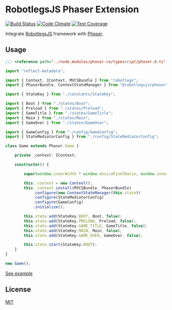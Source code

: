 RobotlegsJS Phaser Extension
===

[![Build Status](https://secure.travis-ci.org/RobotlegsJS/RobotlegsJS-Phaser.svg?branch=master)](https://travis-ci.org/RobotlegsJS/RobotlegsJS-Phaser)
[![Code Climate](https://codeclimate.com/github/RobotlegsJS/RobotlegsJS-Phaser/badges/gpa.svg)](https://codeclimate.com/github/RobotlegsJS/RobotlegsJS-Phaser)
[![Test Coverage](https://codeclimate.com/github/RobotlegsJS/RobotlegsJS-Phaser/badges/coverage.svg)](https://codeclimate.com/github/RobotlegsJS/RobotlegsJS-Phaser/coverage)

Integrate [RobotlegsJS](https://github.com/goodgamestudios/RobotlegsJs)
framework with [Phaser](http://phaser.io).

Usage
---

```ts
/// <reference path="../node_modules/phaser-ce/typescript/phaser.d.ts" />

import "reflect-metadata";

import { Context, IContext, MVCSBundle } from "robotlegs";
import { PhaserBundle, ContextStateManager } from "@robotlegsjs/phaser";

import { StateKey } from "./constants/StateKey";

import { Boot } from "./states/Boot";
import { Preload } from "./states/Preload";
import { GameTitle } from "./states/GameTitle";
import { Main } from "./states/Main";
import { GameOver } from "./states/GameOver";

import { GameConfig } from "./config/GameConfig";
import { StateMediatorConfig } from "./config/StateMediatorConfig";

class Game extends Phaser.Game {

    private _context: IContext;

    constructor() {

        super(window.innerWidth * window.devicePixelRatio, window.innerHeight * window.devicePixelRatio, Phaser.AUTO);

        this._context = new Context();
        this._context.install(MVCSBundle, PhaserBundle)
            .configure(new ContextStateManager(this.state))
            .configure(StateMediatorConfig)
            .configure(GameConfig)
            .initialize();

        this.state.add(StateKey.BOOT, Boot, false);
        this.state.add(StateKey.PRELOAD, Preload, false);
        this.state.add(StateKey.GAME_TITLE, GameTitle, false);
        this.state.add(StateKey.MAIN, Main, false);
        this.state.add(StateKey.GAME_OVER, GameOver, false);

        this.state.start(StateKey.BOOT);
    }
}

new Game();
```

[See example](example)

License
---

[MIT](LICENSE)
